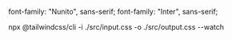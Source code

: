 font-family: "Nunito", sans-serif;
font-family: "Inter", sans-serif;

npx @tailwindcss/cli -i ./src/input.css -o ./src/output.css --watch
